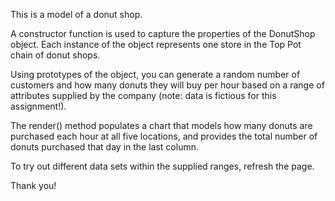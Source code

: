 This is a model of a donut shop.

A constructor function is used to capture the properties of the DonutShop object. Each instance of the object represents one store in the Top Pot chain of donut shops.

Using prototypes of the object, you can generate a random number of customers and how many donuts they will buy per hour based on a range of attributes supplied by the company (note: data is fictious for this assignment!).

The render() method populates a chart that models how many donuts are purchased each hour at all five locations, and provides the total number of donuts purchased that day in the last column.

To try out different data sets within the supplied ranges, refresh the page.

Thank you!


